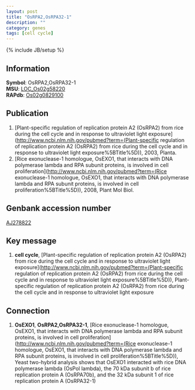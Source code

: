 ```yaml
---
layout: post
title: "OsRPA2,OsRPA32-1"
description: ""
category: genes
tags: [cell cycle]
---
```

{% include JB/setup %}

## Information
__Symbol__: OsRPA2,OsRPA32-1  
__MSU__: [LOC_Os02g58220](http://rice.plantbiology.msu.edu/cgi-bin/ORF_infopage.cgi?orf=LOC_Os02g58220)  
__RAPdb__: [Os02g0829100](http://rapdb.dna.affrc.go.jp/viewer/gbrowse_details/irgsp1?name=Os02g0829100)  

## Publication
1. [Plant-specific regulation of replication protein A2 (OsRPA2) from rice during the cell cycle and in response to ultraviolet light exposure](http://www.ncbi.nlm.nih.gov/pubmed?term=(Plant-specific regulation of replication protein A2 (OsRPA2) from rice during the cell cycle and in response to ultraviolet light exposure%5BTitle%5D)), 2003, Planta.
2. [Rice exonuclease-1 homologue, OsEXO1, that interacts with DNA polymerase lambda and RPA subunit proteins, is involved in cell proliferation](http://www.ncbi.nlm.nih.gov/pubmed?term=(Rice exonuclease-1 homologue, OsEXO1, that interacts with DNA polymerase lambda and RPA subunit proteins, is involved in cell proliferation%5BTitle%5D)), 2008, Plant Mol Biol.

## Genbank accession number
[AJ278822](http://www.ncbi.nlm.nih.gov/nuccore/AJ278822)

## Key message
1. __cell cycle__, [Plant-specific regulation of replication protein A2 (OsRPA2) from rice during the cell cycle and in response to ultraviolet light exposure](http://www.ncbi.nlm.nih.gov/pubmed?term=(Plant-specific regulation of replication protein A2 (OsRPA2) from rice during the cell cycle and in response to ultraviolet light exposure%5BTitle%5D)), Plant-specific regulation of replication protein A2 (OsRPA2) from rice during the cell cycle and in response to ultraviolet light exposure

## Connection
1. __OsEXO1__, __OsRPA2,OsRPA32-1__, [Rice exonuclease-1 homologue, OsEXO1, that interacts with DNA polymerase lambda and RPA subunit proteins, is involved in cell proliferation](http://www.ncbi.nlm.nih.gov/pubmed?term=(Rice exonuclease-1 homologue, OsEXO1, that interacts with DNA polymerase lambda and RPA subunit proteins, is involved in cell proliferation%5BTitle%5D)),  Yeast two-hybrid analysis shows that OsEXO1 interacted with rice DNA polymerase lambda (OsPol lambda), the 70 kDa subunit b of rice replication protein A (OsRPA70b), and the 32 kDa subunit 1 of rice replication protein A (OsRPA32-1)


